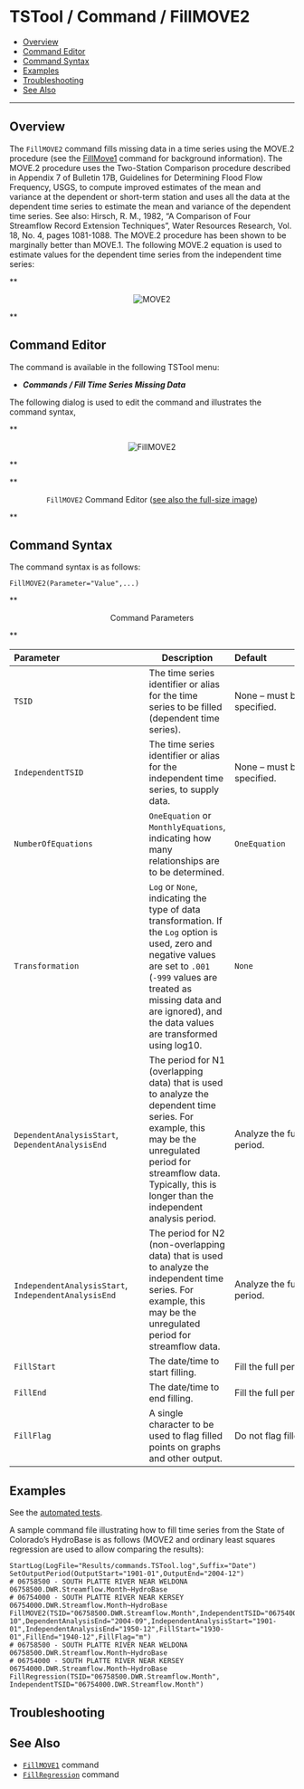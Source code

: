 # TSTool / Command / FillMOVE2 #

*   [Overview](#overview)
*   [Command Editor](#command-editor)
*   [Command Syntax](#command-syntax)
*   [Examples](#examples)
*   [Troubleshooting](#troubleshooting)
*   [See Also](#see-also)

-------------------------

## Overview ##

The `FillMOVE2` command fills missing data in a time series using the MOVE.2 procedure
(see the [FillMove1](../FillMOVE1/FillMOVE1.md) command for background information).
The MOVE.2 procedure uses the Two-Station Comparison procedure described in Appendix 7 of Bulletin 17B,
Guidelines for Determining Flood Flow Frequency, USGS,
to compute improved estimates of the mean and variance at the dependent or short-term station and uses
all the data at the dependent time series to estimate the mean and variance of the dependent time series.
See also:  Hirsch, R. M., 1982, “A Comparison of Four Streamflow Record Extension Techniques”,
Water Resources Research, Vol. 18, No. 4, pages 1081-1088.
The MOVE.2 procedure has been shown to be marginally better than MOVE.1.
The following MOVE.2 equation is used to estimate values for the dependent time series from the independent time series:

**<p style="text-align: center;">
![MOVE2](MOVE2-equation.png)
</p>**

## Command Editor ##

The command is available in the following TSTool menu:

*   ***Commands / Fill Time Series Missing Data***

The following dialog is used to edit the command and illustrates the command syntax,

**<p style="text-align: center;">
![FillMOVE2](FillMOVE2.png)
</p>**

**<p style="text-align: center;">
`FillMOVE2` Command Editor (<a href="../FillMOVE2.png">see also the full-size image</a>)
</p>**

## Command Syntax ##

The command syntax is as follows:

```text
FillMOVE2(Parameter="Value",...)
```
**<p style="text-align: center;">
Command Parameters
</p>**

|**Parameter**&nbsp;&nbsp;&nbsp;&nbsp;&nbsp;&nbsp;&nbsp;&nbsp;&nbsp;&nbsp;&nbsp;&nbsp;&nbsp;&nbsp;&nbsp;&nbsp;&nbsp;&nbsp;&nbsp;&nbsp;&nbsp;&nbsp;&nbsp;&nbsp;&nbsp;&nbsp;&nbsp;&nbsp;&nbsp;&nbsp;&nbsp;&nbsp;&nbsp;|**Description**|**Default**&nbsp;&nbsp;&nbsp;&nbsp;&nbsp;&nbsp;&nbsp;&nbsp;&nbsp;&nbsp;&nbsp;&nbsp;&nbsp;&nbsp;&nbsp;&nbsp;&nbsp;&nbsp;&nbsp;&nbsp;&nbsp;&nbsp;&nbsp;&nbsp;&nbsp;&nbsp;&nbsp;|
|--------------|-----------------|-----------------|
| `TSID` | The time series identifier or alias for the time series to be filled (dependent time series). | None – must be specified. |
| `IndependentTSID` | The time series identifier or alias for the independent time series, to supply data. | None – must be specified. |
| `NumberOfEquations` | `OneEquation` or `MonthlyEquations`, indicating how many relationships are to be determined. | `OneEquation` |
| `Transformation` | `Log` or `None`, indicating the type of data transformation.  If the `Log` option is used, zero and negative values are set to `.001` (`-999` values are treated as missing data and are ignored), and the data values are transformed using log10. | `None` |
| `DependentAnalysisStart`, `DependentAnalysisEnd` | The period for N1 (overlapping data) that is used to analyze the dependent time series.  For example, this may be the unregulated period for streamflow data.  Typically, this is longer than the independent analysis period. | Analyze the full period. |
| `IndependentAnalysisStart`, `IndependentAnalysisEnd` | The period for N2 (non-overlapping data) that is used to analyze the independent time series.  For example, this may be the unregulated period for streamflow data. | Analyze the full period. |
| `FillStart` | The date/time to start filling. | Fill the full period. |
| `FillEnd` | The date/time to end filling. | Fill the full period. |
| `FillFlag` | A single character to be used to flag filled points on graphs and other output. | Do not flag filled data. |

## Examples ##

See the [automated tests](https://github.com/OpenCDSS/cdss-app-tstool-test/tree/master/test/commands/FillMOVE2).

A sample command file illustrating how to fill time series from the State of Colorado’s HydroBase is as follows
(MOVE2 and ordinary least squares regression are used to allow comparing the results):

```
StartLog(LogFile="Results/commands.TSTool.log",Suffix="Date")
SetOutputPeriod(OutputStart="1901-01",OutputEnd="2004-12")
# 06758500 - SOUTH PLATTE RIVER NEAR WELDONA
06758500.DWR.Streamflow.Month~HydroBase
# 06754000 - SOUTH PLATTE RIVER NEAR KERSEY
06754000.DWR.Streamflow.Month~HydroBase
FillMOVE2(TSID="06758500.DWR.Streamflow.Month",IndependentTSID="06754000.DWR.Streamflow.Month",NumberOfEquations=MonthlyEquations,DependentAnalysisStart="1952-10",DependentAnalysisEnd="2004-09",IndependentAnalysisStart="1901-01",IndependentAnalysisEnd="1950-12",FillStart="1930-01",FillEnd="1940-12",FillFlag="m")
# 06758500 - SOUTH PLATTE RIVER NEAR WELDONA
06758500.DWR.Streamflow.Month~HydroBase
# 06754000 - SOUTH PLATTE RIVER NEAR KERSEY
06754000.DWR.Streamflow.Month~HydroBase
FillRegression(TSID="06758500.DWR.Streamflow.Month",
IndependentTSID="06754000.DWR.Streamflow.Month")
```

## Troubleshooting ##

## See Also ##

*   [`FillMOVE1`](../FillMOVE1/FillMOVE1.md) command
*   [`FillRegression`](../FillRegression/FillRegression.md) command
